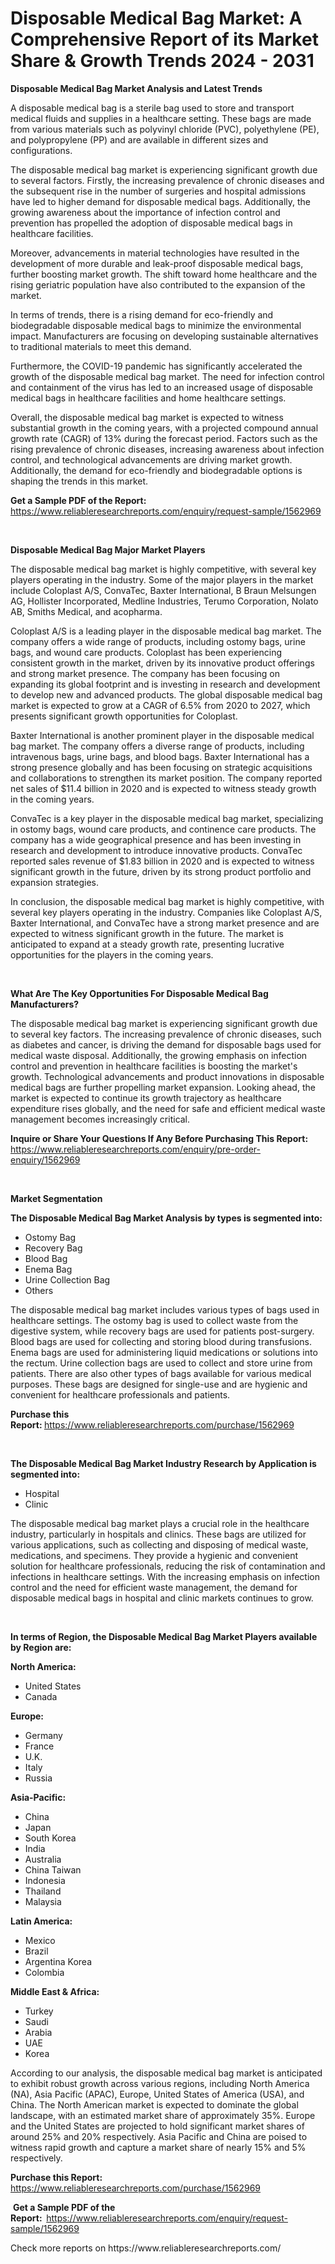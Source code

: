 <p><h1>Disposable Medical Bag Market: A Comprehensive Report of its Market Share & Growth Trends 2024 - 2031</h1></p><p><strong>Disposable Medical Bag Market Analysis and Latest Trends</strong></p>
<p><p>A disposable medical bag is a sterile bag used to store and transport medical fluids and supplies in a healthcare setting. These bags are made from various materials such as polyvinyl chloride (PVC), polyethylene (PE), and polypropylene (PP) and are available in different sizes and configurations.</p><p>The disposable medical bag market is experiencing significant growth due to several factors. Firstly, the increasing prevalence of chronic diseases and the subsequent rise in the number of surgeries and hospital admissions have led to higher demand for disposable medical bags. Additionally, the growing awareness about the importance of infection control and prevention has propelled the adoption of disposable medical bags in healthcare facilities.</p><p>Moreover, advancements in material technologies have resulted in the development of more durable and leak-proof disposable medical bags, further boosting market growth. The shift toward home healthcare and the rising geriatric population have also contributed to the expansion of the market.</p><p>In terms of trends, there is a rising demand for eco-friendly and biodegradable disposable medical bags to minimize the environmental impact. Manufacturers are focusing on developing sustainable alternatives to traditional materials to meet this demand.</p><p>Furthermore, the COVID-19 pandemic has significantly accelerated the growth of the disposable medical bag market. The need for infection control and containment of the virus has led to an increased usage of disposable medical bags in healthcare facilities and home healthcare settings.</p><p>Overall, the disposable medical bag market is expected to witness substantial growth in the coming years, with a projected compound annual growth rate (CAGR) of 13% during the forecast period. Factors such as the rising prevalence of chronic diseases, increasing awareness about infection control, and technological advancements are driving market growth. Additionally, the demand for eco-friendly and biodegradable options is shaping the trends in this market.</p></p>
<p><strong>Get a Sample PDF of the Report:&nbsp;</strong> <a href="https://www.reliableresearchreports.com/enquiry/request-sample/1562969">https://www.reliableresearchreports.com/enquiry/request-sample/1562969</a></p>
<p>&nbsp;</p>
<p><strong>Disposable Medical Bag Major Market Players</strong></p>
<p><p>The disposable medical bag market is highly competitive, with several key players operating in the industry. Some of the major players in the market include Coloplast A/S, ConvaTec, Baxter International, B Braun Melsungen AG, Hollister Incorporated, Medline Industries, Terumo Corporation, Nolato AB, Smiths Medical, and acopharma.</p><p>Coloplast A/S is a leading player in the disposable medical bag market. The company offers a wide range of products, including ostomy bags, urine bags, and wound care products. Coloplast has been experiencing consistent growth in the market, driven by its innovative product offerings and strong market presence. The company has been focusing on expanding its global footprint and is investing in research and development to develop new and advanced products. The global disposable medical bag market is expected to grow at a CAGR of 6.5% from 2020 to 2027, which presents significant growth opportunities for Coloplast.</p><p>Baxter International is another prominent player in the disposable medical bag market. The company offers a diverse range of products, including intravenous bags, urine bags, and blood bags. Baxter International has a strong presence globally and has been focusing on strategic acquisitions and collaborations to strengthen its market position. The company reported net sales of $11.4 billion in 2020 and is expected to witness steady growth in the coming years.</p><p>ConvaTec is a key player in the disposable medical bag market, specializing in ostomy bags, wound care products, and continence care products. The company has a wide geographical presence and has been investing in research and development to introduce innovative products. ConvaTec reported sales revenue of $1.83 billion in 2020 and is expected to witness significant growth in the future, driven by its strong product portfolio and expansion strategies.</p><p>In conclusion, the disposable medical bag market is highly competitive, with several key players operating in the industry. Companies like Coloplast A/S, Baxter International, and ConvaTec have a strong market presence and are expected to witness significant growth in the future. The market is anticipated to expand at a steady growth rate, presenting lucrative opportunities for the players in the coming years.</p></p>
<p>&nbsp;</p>
<p><strong>What Are The Key Opportunities For Disposable Medical Bag Manufacturers?</strong></p>
<p><p>The disposable medical bag market is experiencing significant growth due to several key factors. The increasing prevalence of chronic diseases, such as diabetes and cancer, is driving the demand for disposable bags used for medical waste disposal. Additionally, the growing emphasis on infection control and prevention in healthcare facilities is boosting the market's growth. Technological advancements and product innovations in disposable medical bags are further propelling market expansion. Looking ahead, the market is expected to continue its growth trajectory as healthcare expenditure rises globally, and the need for safe and efficient medical waste management becomes increasingly critical.</p></p>
<p><strong>Inquire or Share Your Questions If Any Before Purchasing This Report:</strong> <a href="https://www.reliableresearchreports.com/enquiry/pre-order-enquiry/1562969">https://www.reliableresearchreports.com/enquiry/pre-order-enquiry/1562969</a></p>
<p>&nbsp;</p>
<p><strong>Market Segmentation</strong></p>
<p><strong>The Disposable Medical Bag Market Analysis by types is segmented into:</strong></p>
<p><ul><li>Ostomy Bag</li><li>Recovery Bag</li><li>Blood Bag</li><li>Enema Bag</li><li>Urine Collection Bag</li><li>Others</li></ul></p>
<p><p>The disposable medical bag market includes various types of bags used in healthcare settings. The ostomy bag is used to collect waste from the digestive system, while recovery bags are used for patients post-surgery. Blood bags are used for collecting and storing blood during transfusions. Enema bags are used for administering liquid medications or solutions into the rectum. Urine collection bags are used to collect and store urine from patients. There are also other types of bags available for various medical purposes. These bags are designed for single-use and are hygienic and convenient for healthcare professionals and patients.</p></p>
<p><strong>Purchase this Report:&nbsp;</strong><a href="https://www.reliableresearchreports.com/purchase/1562969">https://www.reliableresearchreports.com/purchase/1562969</a></p>
<p>&nbsp;</p>
<p><strong>The Disposable Medical Bag Market Industry Research by Application is segmented into:</strong></p>
<p><ul><li>Hospital</li><li>Clinic</li></ul></p>
<p><p>The disposable medical bag market plays a crucial role in the healthcare industry, particularly in hospitals and clinics. These bags are utilized for various applications, such as collecting and disposing of medical waste, medications, and specimens. They provide a hygienic and convenient solution for healthcare professionals, reducing the risk of contamination and infections in healthcare settings. With the increasing emphasis on infection control and the need for efficient waste management, the demand for disposable medical bags in hospital and clinic markets continues to grow.</p></p>
<p>&nbsp;</p>
<p><strong>In terms of Region, the Disposable Medical Bag Market Players available by Region are:</strong></p>
<p>
    <p> <strong> North America: </strong>
        <ul>
            <li>United States</li>
            <li>Canada</li>
        </ul>
        </p> 
    <p> <strong> Europe: </strong>
        <ul>
            <li>Germany</li>
            <li>France</li>
            <li>U.K.</li>
            <li>Italy</li>
            <li>Russia</li>
        </ul>
        </p> 
    <p> <strong> Asia-Pacific: </strong>
        <ul>
            <li>China</li>
            <li>Japan</li>
            <li>South Korea</li>
            <li>India</li>
            <li>Australia</li>
            <li>China Taiwan</li>
            <li>Indonesia</li>
            <li>Thailand</li>
            <li>Malaysia</li>
        </ul>
        </p> 
    <p> <strong> Latin America: </strong>
        <ul>
            <li>Mexico</li>
            <li>Brazil</li>
            <li>Argentina Korea</li>
            <li>Colombia</li>
        </ul>
        </p> 
    <p> <strong> Middle East & Africa: </strong>
        <ul>
            <li>Turkey</li>
            <li>Saudi</li>
            <li>Arabia</li>
            <li>UAE</li>
            <li>Korea</li>
        </ul>
    </p>
    </p>
<p><p>According to our analysis, the disposable medical bag market is anticipated to exhibit robust growth across various regions, including North America (NA), Asia Pacific (APAC), Europe, United States of America (USA), and China. The North American market is expected to dominate the global landscape, with an estimated market share of approximately 35%. Europe and the United States are projected to hold significant market shares of around 25% and 20% respectively. Asia Pacific and China are poised to witness rapid growth and capture a market share of nearly 15% and 5% respectively.</p></p>
<p><strong>Purchase this Report: </strong><a href="https://www.reliableresearchreports.com/purchase/1562969">https://www.reliableresearchreports.com/purchase/1562969</a></p>
<p>&nbsp;<strong>Get a Sample PDF of the Report:&nbsp;&nbsp;</strong><a href="https://www.reliableresearchreports.com/enquiry/request-sample/1562969">https://www.reliableresearchreports.com/enquiry/request-sample/1562969</a></p>
<p><strong></strong></p>
<p>Check more reports on https://www.reliableresearchreports.com/</p>